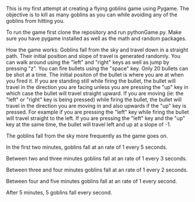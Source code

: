 This is my first attempt at creating a flying goblins game using Pygame. The objective is to kill as many goblins as you can while avoiding any of the goblins from hitting you.

To run the game first clone the repository and run pythonGame.py. Make sure you have pygame installed as well as the math and random packages.

How the game works:
    Goblins fall from the sky and travel down in a straight path. Their initial position and slope of travel is generated randomly. 
    You can walk around using the "left" and "right" keys as well as jump by pressing "z".
    You can fire bullets using the "space" key. Only 20 bullets can be shot at a time. The initial positon of the bullet is where you are at when you fired it. If you are standing still while firing the bullet, the bullet will travel in the direction you are facing unless you are pressing the "up" key in which case the bullet will travel straight upward. If you are moving (ie: the "left" or "right" key is being pressed) while firing the bullet, the bullet will travel in the direction you are moving in and also upwards if the "up" key is pressed. For example if you are pressing the "left" key while firing the bullet will travel straight to the left. If you are pressing the "left" key and the "up" key at the same time, the bullet will travel left and up at a slope of -1.

The goblins fall from the sky more frequently as the game goes on.

In the first two minutes, goblins fall at an rate of 1 every 5 seconds.

Between two and three minutes goblins fall at an rate of 1 every 3 seconds.

Between three and four minutes goblins fall at an rate of 1 every 2 seconds.

Between four and five minutes goblins fall at an rate of 1 every second.

After 5 minutes, 5 goblins fall every second.
